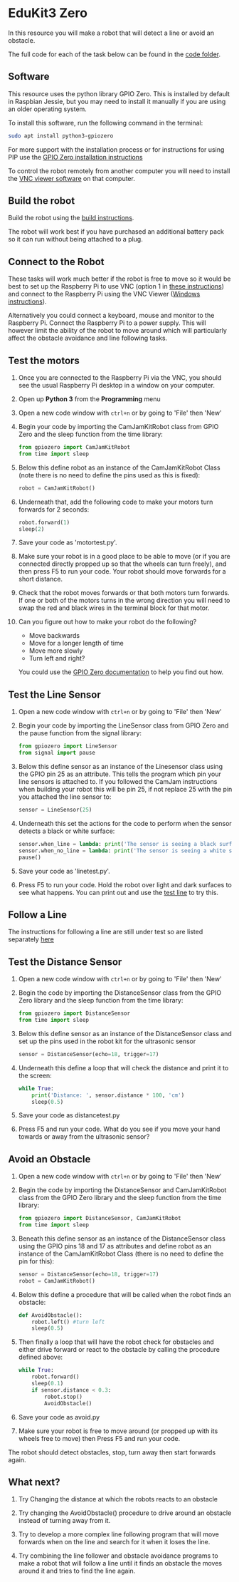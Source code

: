 # EduKit3 Zero 

In this resource you will make a robot that will detect a line or avoid an obstacle. 

The full code for each of the task below can be found in the [code folder](https://github.com/NBizzell/EduKit3/tree/master/Code).

## Software

This resource uses the python library GPIO Zero. This is installed by default in Raspbian Jessie, but you may need to install it manually if you are using an older operating system.

To install this software, run the following command in the terminal:

```bash
sudo apt install python3-gpiozero
```

For more support with the installation process or for instructions for using PIP use the [GPIO Zero installation instructions](http://gpiozero.readthedocs.io/en/stable/installing.html)

To control the robot remotely from another computer you will need to install the [VNC viewer software](https://www.realvnc.com/download/viewer/) on that computer.

## Build the robot

Build the robot using the [build instructions](https://github.com/CamJam-EduKit/EduKit3/blob/master/CamJam%20EduKit%203%20-%20Robotics%20Worksheet%202%20-%20Building%20a%20Robot.pdf).

The robot will work best if you have purchased an additional battery pack so it can run without being attached to a plug.

## Connect to the Robot

These tasks will work much better if the robot is free to move so it would be best to set up the Raspberry Pi to use VNC (option 1 in [these instructions](https://www.raspberrypi.org/learning/teachers-guide/remote/)) and connect to the Raspberry Pi using the VNC Viewer ([Windows instructions](https://www.raspberrypi.org/learning/teachers-guide/vnc-windows/)).

Alternatively you could connect a keyboard, mouse and monitor to the Raspberry Pi. Connect the Raspberry Pi to a power supply. This will however limit the ability of the robot to move around which will particularly affect the obstacle avoidance and line following tasks.

## Test the motors

1. Once you are connected to the Raspberry Pi via the VNC, you should see the usual Raspberry Pi desktop in a window on your computer.

1. Open up **Python 3** from the **Programming** menu

1. Open a new code window with `ctrl+n` or by going to 'File' then 'New' 
    
1. Begin your code by importing the CamJamKitRobot class from GPIO Zero and the sleep function from the time library:

    ```python
    from gpiozero import CamJamKitRobot
    from time import sleep 
    ```
    
1. Below this define robot as an instance of the CamJamKitRobot Class (note there is no need to define the pins used as this is fixed):

    ```python
    robot = CamJamKitRobot()
    ```


1. Underneath that, add the following code to make your motors turn forwards for 2 seconds:

    ```python
    robot.forward(1)
    sleep(2)
    ```
1. Save your code as 'motortest.py'.
    
1. Make sure your robot is in a good place to be able to move (or if you are connected directly propped up so that the wheels can turn freely), and then press F5 to run your code. Your robot should move forwards for a short distance.

1. Check that the robot moves forwards or that both motors turn forwards. If one or both of the motors turns in the wrong direction you will need to swap the red and black wires in the terminal block for that motor.

1. Can you figure out how to make your robot do the following?

    - Move backwards
    - Move for a longer length of time
    - Move more slowly
    - Turn left and right?
    
    You could use the [GPIO Zero documentation](https://gpiozero.readthedocs.io/en/stable/api_boards.html#camjam-3-kit-robot) to help you find out how. 

## Test the Line Sensor

1. Open a new code window with `ctrl+n` or by going to 'File' then 'New'

1. Begin your code by importing the LineSensor class from GPIO Zero and the pause function from the signal library: 
    ```python
    from gpiozero import LineSensor 
    from signal import pause
    ```
    
1. Below this define sensor as an instance of the Linesensor class using the GPIO pin 25 as an attribute. This tells the program which pin your line sensors is attached to. If you followed the CamJam instructions when building your robot this will be pin 25, if not replace 25 with the pin you attached the line sensor to:

    ```python
    sensor = LineSensor(25)
    ```
1. Underneath this set the actions for the code to perform when the sensor detects a black or white surface:

    ```python
    sensor.when_line = lambda: print('The sensor is seeing a black surface')
    sensor.when_no_line = lambda: print('The sensor is seeing a white surface')
    pause()
    ```
 1. Save your code as 'linetest.py'.
 
 1. Press F5 to run your code. Hold the robot over light and dark surfaces to see what happens. You can print out and use the [test line](https://github.com/CamJam-EduKit/EduKit3/blob/master/CamJam%20EduKit%203%20-%20Robotics%20-%20Test%20Line.pdf) to try this.

## Follow a Line

The instructions for following a line are still under test so are listed separately [here](https://github.com/NBizzell/EduKit3/blob/master/GPIOZero/line%20follower%20test.md)

## Test the Distance Sensor

1. Open a new code window with `ctrl+n` or by going to 'File' then 'New'

1. Begin the code by importing the DistanceSensor class from the GPIO Zero library and the sleep function from the time library:
    
    ```python
    from gpiozero import DistanceSensor 
    from time import sleep
    ```

1. Below this define sensor as an instance of the DistanceSensor class and set up the pins used in the robot kit for the ultrasonic sensor

    ```python
    sensor = DistanceSensor(echo=18, trigger=17)
    ```

1. Underneath this define a loop that will check the distance and print it to the screen:
    ```python
    while True:
        print('Distance: ', sensor.distance * 100, 'cm')
        sleep(0.5)
    ```
1. Save your code as distancetest.py

1. Press F5 and run your code. What do you see if you move your hand towards or away from the ultrasonic sensor?

## Avoid an Obstacle

1. Open a new code window with `ctrl+n` or by going to 'File' then 'New'

1. Begin the code by importing the DistanceSensor and CamJamKitRobot class from the GPIO Zero library and the sleep function from the time library:
    
    ```python
    from gpiozero import DistanceSensor, CamJamKitRobot 
    from time import sleep
    ```
1. Beneath this define sensor as an instance of the DistanceSensor class using the GPIO pins 18 and 17 as attributes and define robot as an instance of the CamJamKitRobot Class (there is no need to define the pin for this):
    
    ```python
    sensor = DistanceSensor(echo=18, trigger=17)
    robot = CamJamKitRobot()
    ```

1. Below this define a procedure that will be called when the robot finds an obstacle:

    ```python
    def AvoidObstacle():
        robot.left() #turn left
        sleep(0.5)
    ```
1. Then finally a loop that will have the robot check for obstacles and either drive forward or react to the obstacle by calling the procedure defined above: 

    ```python
    while True:
        robot.forward()
        sleep(0.1)
        if sensor.distance < 0.3: 
            robot.stop() 
            AvoidObstacle()
    ```
    
1. Save your code as avoid.py

1. Make sure your robot is free to move around (or propped up with its wheels free to move) then Press F5 and run your code.

The robot should detect obstacles, stop, turn away then start forwards again.

## What next?

1. Try Changing the distance at which the robots reacts to an obstacle 

1. Try changing the AvoidObstacle() procedure to drive around an obstacle instead of turning away from it.

1. Try to develop a more complex line following program that will move forwards when on the line and search for it when it loses the line.

1. Try combining the line follower and obstacle avoidance programs to make a robot that will follow a line until it finds an obstacle the moves around it and tries to find the line again.
